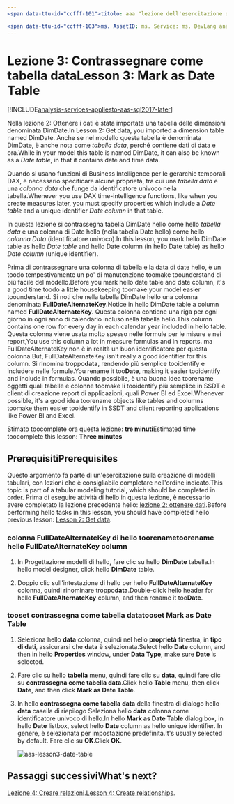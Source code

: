 ```yaml
---
<span data-ttu-id="ccfff-101">titolo: aaa "lezione dell'esercitazione di Azure Analysis Services 3: contrassegna come tabella data | Descrizione di "Microsoft Docs: viene descritto come toomark tabella di una data nel progetto di esercitazione di hello Azure Analysis Services.</span><span class="sxs-lookup"><span data-stu-id="ccfff-101">title: aaa"Azure Analysis Services tutorial lesson 3: Mark as Date Table | Microsoft Docs" description: Describes how toomark a date table in hello Azure Analysis Services tutorial project.</span></span> <span data-ttu-id="ccfff-102">servizi: documentationcenter di analysis services: ' autore: manager minewiskan: erikre editor: ' tag: '</span><span class="sxs-lookup"><span data-stu-id="ccfff-102">services: analysis-services documentationcenter: '' author: minewiskan manager: erikre editor: '' tags: ''</span></span>

<span data-ttu-id="ccfff-103">ms. AssetID: ms. Service: ms. DevLang analysis services: ms. topic NA: ms. tgt_pltfrm get-started-article: Workload NA: ms. date na: author 01/06/2017: owend</span><span class="sxs-lookup"><span data-stu-id="ccfff-103">ms.assetid: ms.service: analysis-services ms.devlang: NA ms.topic: get-started-article ms.tgt_pltfrm: NA ms.workload: na ms.date: 06/01/2017 ms.author: owend</span></span>
---
```

# <a name="lesson-3-mark-as-date-table"></a><span data-ttu-id="ccfff-104">Lezione 3: Contrassegnare come tabella data</span><span class="sxs-lookup"><span data-stu-id="ccfff-104">Lesson 3: Mark as Date Table</span></span>

[!INCLUDE[analysis-services-appliesto-aas-sql2017-later](../../../includes/analysis-services-appliesto-aas-sql2017-later.md)]

<span data-ttu-id="ccfff-105">Nella lezione 2: Ottenere i dati è stata importata una tabella delle dimensioni denominata DimDate.</span><span class="sxs-lookup"><span data-stu-id="ccfff-105">In Lesson 2: Get data, you imported a dimension table named DimDate.</span></span> <span data-ttu-id="ccfff-106">Anche se nel modello questa tabella è denominata DimDate, è anche nota come *tabella data*, perché contiene dati di data e ora.</span><span class="sxs-lookup"><span data-stu-id="ccfff-106">While in your model this table is named DimDate, it can also be known as a *Date table*, in that it contains date and time data.</span></span>  
  
<span data-ttu-id="ccfff-107">Quando si usano funzioni di Business Intelligence per le gerarchie temporali DAX, è necessario specificare alcune proprietà, tra cui una *tabella data* e una *colonna data* che funge da identificatore univoco nella tabella.</span><span class="sxs-lookup"><span data-stu-id="ccfff-107">Whenever you use DAX time-intelligence functions, like when you create measures later, you must specify properties which include a *Date table* and a unique identifier *Date column* in that table.</span></span>
  
<span data-ttu-id="ccfff-108">In questa lezione si contrassegna tabella DimDate hello come hello *tabella data* e una colonna di Date hello (nella tabella Date hello) come hello *colonna Data* (identificatore univoco).</span><span class="sxs-lookup"><span data-stu-id="ccfff-108">In this lesson, you mark hello DimDate table as hello *Date table* and hello Date column (in hello Date table) as hello *Date column* (unique identifier).</span></span>  

<span data-ttu-id="ccfff-109">Prima di contrassegnare una colonna di tabella e la data di date hello, è un toodo tempestivamente un po' di manutenzione toomake toounderstand di più facile del modello.</span><span class="sxs-lookup"><span data-stu-id="ccfff-109">Before you mark hello date table and date column, it's a good time toodo a little housekeeping toomake your model easier toounderstand.</span></span> <span data-ttu-id="ccfff-110">Si noti che nella tabella DimDate hello una colonna denominata **FullDateAlternateKey**.</span><span class="sxs-lookup"><span data-stu-id="ccfff-110">Notice in hello DimDate table a column named **FullDateAlternateKey**.</span></span> <span data-ttu-id="ccfff-111">Questa colonna contiene una riga per ogni giorno in ogni anno di calendario incluso nella tabella hello.</span><span class="sxs-lookup"><span data-stu-id="ccfff-111">This column contains one row for every day in each calendar year included in hello table.</span></span> <span data-ttu-id="ccfff-112">Questa colonna viene usata molto spesso nelle formule per le misure e nei report,</span><span class="sxs-lookup"><span data-stu-id="ccfff-112">You use this column a lot in measure formulas and in reports.</span></span> <span data-ttu-id="ccfff-113">ma FullDateAlternateKey non è in realtà un buon identificatore per questa colonna.</span><span class="sxs-lookup"><span data-stu-id="ccfff-113">But, FullDateAlternateKey isn't really a good identifier for this column.</span></span> <span data-ttu-id="ccfff-114">Si rinomina troppo**data**, rendendo più semplice tooidentify e includere nelle formule.</span><span class="sxs-lookup"><span data-stu-id="ccfff-114">You rename it too**Date**, making it easier tooidentify and include in formulas.</span></span> <span data-ttu-id="ccfff-115">Quando possibile, è una buona idea toorename oggetti quali tabelle e colonne toomake li tooidentify più semplice in SSDT e client di creazione report di applicazioni, quali Power BI ed Excel.</span><span class="sxs-lookup"><span data-stu-id="ccfff-115">Whenever possible, it's a good idea toorename objects like tables and columns toomake them easier tooidentify in SSDT and client reporting applications like Power BI and Excel.</span></span> 
  
<span data-ttu-id="ccfff-116">Stimato toocomplete ora questa lezione: **tre minuti**</span><span class="sxs-lookup"><span data-stu-id="ccfff-116">Estimated time toocomplete this lesson: **Three minutes**</span></span>  
  
## <a name="prerequisites"></a><span data-ttu-id="ccfff-117">Prerequisiti</span><span class="sxs-lookup"><span data-stu-id="ccfff-117">Prerequisites</span></span>  
<span data-ttu-id="ccfff-118">Questo argomento fa parte di un'esercitazione sulla creazione di modelli tabulari, con lezioni che è consigliabile completare nell'ordine indicato.</span><span class="sxs-lookup"><span data-stu-id="ccfff-118">This topic is part of a tabular modeling tutorial, which should be completed in order.</span></span> <span data-ttu-id="ccfff-119">Prima di eseguire attività di hello in questa lezione, è necessario avere completato la lezione precedente hello: [lezione 2: ottenere dati](../tutorials/aas-lesson-2-get-data.md).</span><span class="sxs-lookup"><span data-stu-id="ccfff-119">Before performing hello tasks in this lesson, you should have completed hello previous lesson: [Lesson 2: Get data](../tutorials/aas-lesson-2-get-data.md).</span></span> 

### <a name="toorename-hello-fulldatealternatekey-column"></a><span data-ttu-id="ccfff-120">colonna FullDateAlternateKey di hello toorename</span><span class="sxs-lookup"><span data-stu-id="ccfff-120">toorename hello FullDateAlternateKey column</span></span>

1.  <span data-ttu-id="ccfff-121">In Progettazione modelli di hello, fare clic su hello **DimDate** tabella.</span><span class="sxs-lookup"><span data-stu-id="ccfff-121">In hello model designer, click hello **DimDate** table.</span></span>

2.  <span data-ttu-id="ccfff-122">Doppio clic sull'intestazione di hello per hello **FullDateAlternateKey** colonna, quindi rinominare troppo**data**.</span><span class="sxs-lookup"><span data-stu-id="ccfff-122">Double-click hello header for hello **FullDateAlternateKey** column, and then rename it too**Date**.</span></span>

  
### <a name="tooset-mark-as-date-table"></a><span data-ttu-id="ccfff-123">tooset contrassegna come tabella data</span><span class="sxs-lookup"><span data-stu-id="ccfff-123">tooset Mark as Date Table</span></span>  
  
1.  <span data-ttu-id="ccfff-124">Seleziona hello **data** colonna, quindi nel hello **proprietà** finestra, in **tipo di dati**, assicurarsi che **data** è selezionata.</span><span class="sxs-lookup"><span data-stu-id="ccfff-124">Select hello **Date** column, and then in hello **Properties** window, under **Data Type**, make sure  **Date** is selected.</span></span>  
  
2.  <span data-ttu-id="ccfff-125">Fare clic su hello **tabella** menu, quindi fare clic su **data**, quindi fare clic su **contrassegna come tabella data**.</span><span class="sxs-lookup"><span data-stu-id="ccfff-125">Click hello **Table** menu, then click **Date**, and then click **Mark as Date Table**.</span></span>  
  
3.  <span data-ttu-id="ccfff-126">In hello **contrassegna come tabella data** della finestra di dialogo hello **data** casella di riepilogo Seleziona hello **data** colonna come identificatore univoco di hello.</span><span class="sxs-lookup"><span data-stu-id="ccfff-126">In hello **Mark as Date Table** dialog box, in hello **Date** listbox, select hello **Date** column as hello unique identifier.</span></span> <span data-ttu-id="ccfff-127">In genere, è selezionata per impostazione predefinita.</span><span class="sxs-lookup"><span data-stu-id="ccfff-127">It's usually selected by default.</span></span> <span data-ttu-id="ccfff-128">Fare clic su **OK**.</span><span class="sxs-lookup"><span data-stu-id="ccfff-128">Click **OK**.</span></span> 

    ![aas-lesson3-date-table](../tutorials/media/aas-lesson3-date-table.png)
  

## <a name="whats-next"></a><span data-ttu-id="ccfff-130">Passaggi successivi</span><span class="sxs-lookup"><span data-stu-id="ccfff-130">What's next?</span></span>
<span data-ttu-id="ccfff-131">[Lezione 4: Creare relazioni](../tutorials/aas-lesson-4-create-relationships.md).</span><span class="sxs-lookup"><span data-stu-id="ccfff-131">[Lesson 4: Create relationships](../tutorials/aas-lesson-4-create-relationships.md).</span></span>
  
